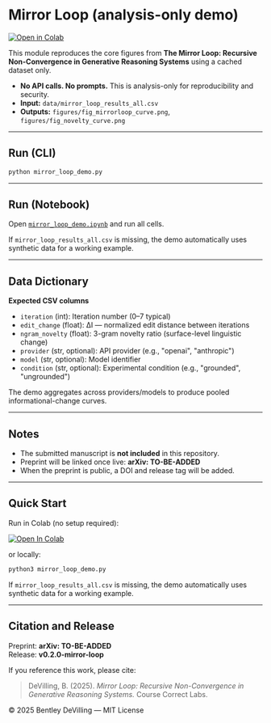 # Mirror Loop (analysis-only demo)

[![Open in Colab](https://colab.research.google.com/assets/colab-badge.svg)](https://colab.research.google.com/github/Course-Correct-Labs/mirror-loop/blob/main/mirror_loop_demo.ipynb)

This module reproduces the core figures from **The Mirror Loop: Recursive Non-Convergence in Generative Reasoning Systems** using a cached dataset only.

- **No API calls. No prompts.** This is analysis-only for reproducibility and security.  
- **Input:** `data/mirror_loop_results_all.csv`  
- **Outputs:** `figures/fig_mirrorloop_curve.png`, `figures/fig_novelty_curve.png`

---

## Run (CLI)

```bash
python mirror_loop_demo.py
```

---

## Run (Notebook)

Open [`mirror_loop_demo.ipynb`](mirror_loop_demo.ipynb) and run all cells.  

If `mirror_loop_results_all.csv` is missing, the demo automatically uses synthetic data for a working example.

---

## Data Dictionary

**Expected CSV columns**

- `iteration` (int): Iteration number (0–7 typical)  
- `edit_change` (float): ΔI — normalized edit distance between iterations  
- `ngram_novelty` (float): 3-gram novelty ratio (surface-level linguistic change)  
- `provider` (str, optional): API provider (e.g., "openai", "anthropic")  
- `model` (str, optional): Model identifier  
- `condition` (str, optional): Experimental condition (e.g., "grounded", "ungrounded")

The demo aggregates across providers/models to produce pooled informational-change curves.

---

## Notes

- The submitted manuscript is **not included** in this repository.  
- Preprint will be linked once live: **arXiv: TO-BE-ADDED**  
- When the preprint is public, a DOI and release tag will be added.

---

## Quick Start

Run in Colab (no setup required):

[![Open In Colab](https://colab.research.google.com/assets/colab-badge.svg)](https://colab.research.google.com/github/Course-Correct-Labs/mirror-loop/blob/main/mirror_loop_demo.ipynb)

or locally:

```bash
python3 mirror_loop_demo.py
```

If `mirror_loop_results_all.csv` is missing, the demo automatically uses synthetic data for a working example.

---

## Citation and Release

Preprint: **arXiv: TO-BE-ADDED**  
Release: **v0.2.0-mirror-loop**

If you reference this work, please cite:

> DeVilling, B. (2025). *Mirror Loop: Recursive Non-Convergence in Generative Reasoning Systems.* Course Correct Labs.

© 2025 Bentley DeVilling — MIT License
